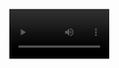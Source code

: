 <video src='https://github.com/user-attachments/assets/0e479848-3f8f-4d58-b330-52d0b7a82e82' width=180/>
# Deep Learning Week '25 is coming soon! 🚀<br>
<br/>
This is a secure demo website for our upcoming Deep Learning Week event with a hidden easter egg. Built using NextJS and TailwindCSS for the frontend, and Node.js and Axios for the backend. To optimize media delivery and data storage, I've used AWS S3 and Lambda with Cloudwatch.<br />
<br/>
The hidden easter egg features a PhaserJS game that runs using an embedded Tensorflow AI model which makes the game harder the more users play it. The web application designed using security best practices is now deployed on Netlify at www.dlweek.com.<br />
<br/>
Feel free to look around!<br />
<br/>
© 2025 Saba Azad, Machine Learning & Data Analytics Lab @ NTU EEE. All rights reserved.
<br/>



